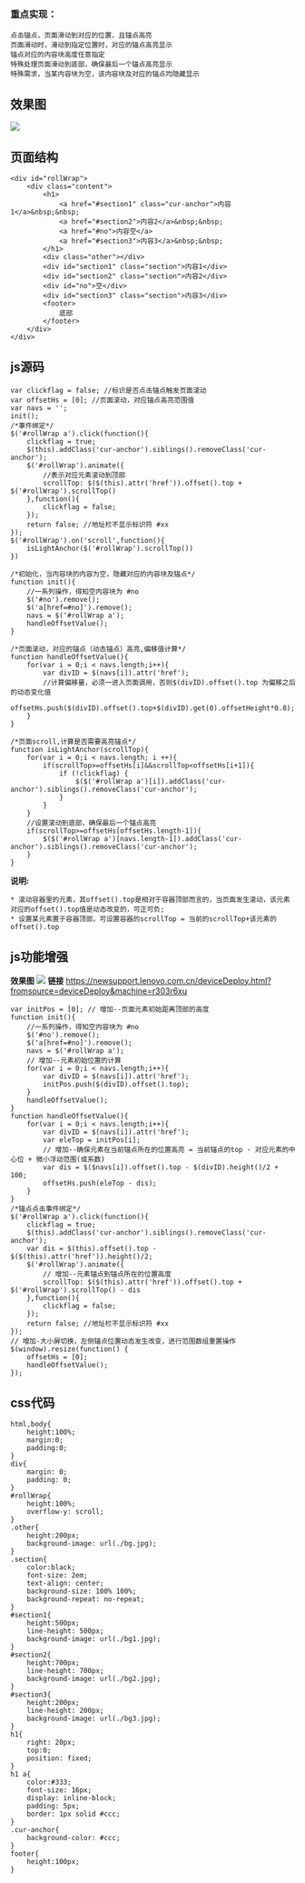 
### 重点实现：
    点击锚点，页面滑动到对应的位置，且锚点高亮
    页面滑动时，滑动到指定位置时，对应的锚点高亮显示
    锚点对应的内容块高度任意指定
    特殊处理页面滑动到底部，确保最后一个锚点高亮显示
    特殊需求，当某内容块为空，该内容块及对应的锚点均隐藏显示
## 效果图

![](https://user-gold-cdn.xitu.io/2018/10/11/166613ae5d6b6c30?w=1344&h=626&f=png&s=948566)

## 页面结构

	<div id="rollWrap">
	    <div class="content">
	        <h1>
	            <a href="#section1" class="cur-anchor">内容1</a>&nbsp;&nbsp;
	            <a href="#section2">内容2</a>&nbsp;&nbsp;
	            <a href="#no">内容空</a>
	            <a href="#section3">内容3</a>&nbsp;&nbsp;
	        </h1>
	        <div class="other"></div>
	        <div id="section1" class="section">内容1</div>
	        <div id="section2" class="section">内容2</div>
	        <div id="no">空</div>
	        <div id="section3" class="section">内容3</div>
	        <footer>
	            底部
	        </footer>
	    </div>
	</div>

## js源码

    var clickflag = false; //标识是否点击锚点触发页面滚动
    var offsetHs = [0]; //页面滚动，对应锚点高亮范围值
    var navs = '';
    init();
    /*事件绑定*/
    $('#rollWrap a').click(function(){
        clickflag = true;
        $(this).addClass('cur-anchor').siblings().removeClass('cur-anchor');
        $('#rollWrap').animate({
            //表示对应元素滚动到顶部
            scrollTop: $($(this).attr('href')).offset().top + $('#rollWrap').scrollTop()
        },function(){
            clickflag = false;
        });
        return false; //地址栏不显示标识符 #xx
    });
    $('#rollWrap').on('scroll',function(){
        isLightAnchor($('#rollWrap').scrollTop())
    })

    /*初始化，当内容块的内容为空，隐藏对应的内容块及锚点*/
    function init(){
        //一系列操作，得知空内容块为 #no
        $('#no').remove();
        $('a[href=#no]').remove();
        navs = $('#rollWrap a');
        handleOffsetValue();
    }

    /*页面滚动，对应的锚点（动态锚点）高亮,偏移值计算*/
    function handleOffsetValue(){
        for(var i = 0;i < navs.length;i++){
            var divID = $(navs[i]).attr('href');
            //计算偏移量，必须一进入页面调用，否则$(divID).offset().top 为偏移之后的动态变化值
            offsetHs.push($(divID).offset().top+$(divID).get(0).offsetHeight*0.8);
        }
    }

    /*页面scroll,计算是否需要高亮锚点*/
    function isLightAnchor(scrollTop){
        for(var i = 0;i < navs.length; i ++){
            if(scrollTop>=offsetHs[i]&&scrollTop<offsetHs[i+1]){
                if (!clickflag) {
                    $($('#rollWrap a')[i]).addClass('cur-anchor').siblings().removeClass('cur-anchor');
                }
            }
        }
        //设置滚动到底部，确保最后一个锚点高亮
        if(scrollTop>=offsetHs[offsetHs.length-1]){
            $($('#rollWrap a')[navs.length-1]).addClass('cur-anchor').siblings().removeClass('cur-anchor');
        }
    }

**说明:**

	* 滚动容器里的元素，其offset().top是相对于容器顶部而言的，当页面发生滚动，该元素对应的offset().top值是动态改变的，可正可负;
	* 设置某元素置于容器顶部，可设置容器的scrollTop = 当前的scrollTop+该元素的offset().top

## js功能增强
**效果图**
![](https://user-gold-cdn.xitu.io/2019/4/8/169fc1a304250680?w=1072&h=612&f=png&s=52294)
**链接**
https://newsupport.lenovo.com.cn/deviceDeploy.html?fromsource=deviceDeploy&machine=r303r6xu

	var initPos = [0]; // 增加--页面元素初始距离顶部的高度
	function init(){
	    //一系列操作，得知空内容块为 #no
	    $('#no').remove();
	    $('a[href=#no]').remove();
	    navs = $('#rollWrap a');
	    // 增加--元素初始位置的计算
	    for(var i = 0;i < navs.length;i++){
	        var divID = $(navs[i]).attr('href');
	        initPos.push($(divID).offset().top);
	    }
	    handleOffsetValue();
	}
	function handleOffsetValue(){
	    for(var i = 0;i < navs.length;i++){
	        var divID = $(navs[i]).attr('href');
	        var eleTop = initPos[i];
	        // 增加--确保元素在当前锚点所在的位置高亮 = 当前锚点的top - 对应元素的中心位 + 微小浮动范围(或系数)
	        var dis = $($navs[i]).offset().top - $(divID).height()/2 + 100;
	        offsetHs.push(eleTop - dis);
	    }
	}
	/*锚点点击事件绑定*/
	$('#rollWrap a').click(function(){
	    clickflag = true;
	    $(this).addClass('cur-anchor').siblings().removeClass('cur-anchor');
	    var dis = $(this).offset().top - $($(this).attr('href')).height()/2;
	    $('#rollWrap').animate({
	        // 增加--元素锚点到锚点所在的位置高度
	        scrollTop: $($(this).attr('href')).offset().top + $('#rollWrap').scrollTop() - dis
	    },function(){
	        clickflag = false;
	    });
	    return false; //地址栏不显示标识符 #xx
	});
	// 增加-大小屏切换，左侧锚点位置动态发生改变，进行范围数组重置操作
	$(window).resize(function() {
	    offsetHs = [0];
	    handleOffsetValue();
	});

## css代码

	html,body{
	    height:100%;
	    margin:0;
	    padding:0;
	}
	div{
	    margin: 0;
	    padding: 0;
	}
	#rollWrap{
	    height:100%;
	    overflow-y: scroll;
	}
	.other{
	    height:200px;
	    background-image: url(./bg.jpg);
	}
	.section{
	    color:black;
	    font-size: 2em;
	    text-align: center;
	    background-size: 100% 100%;
	    background-repeat: no-repeat;
	}
	#section1{
	    height:500px;
	    line-height: 500px;
	    background-image: url(./bg1.jpg);
	}
	#section2{
	    height:700px;
	    line-height: 700px;
	    background-image: url(./bg2.jpg);
	}
	#section3{
	    height:200px;
	    line-height: 200px;
	    background-image: url(./bg3.jpg);
	}
	h1{
	    right: 20px;
	    top:0;
	    position: fixed;
	}
	h1 a{
	    color:#333;
	    font-size: 16px;
	    display: inline-block;
	    padding: 5px;
	    border: 1px solid #ccc;
	}
	.cur-anchor{
	    background-color: #ccc;
	}
	footer{
	    height:100px;
	}
